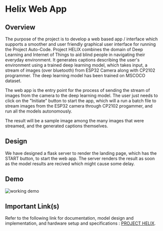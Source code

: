 # Helix Web App

## Overview

The purpose of the project is to develop a web based app / interface which supports a smoother and user friendly graphical user interface for running the Project Auto-Code.
Project HELIX combines the domain of Deep Learning and Internet of Things to aid blind people in navigating their everyday environment. It generates captions describing the user's environment using a trained deep learning model, which takes input, a stream of images (over bluetooth) from ESP32 Camera along with CP2102 programmer. The deep learning model has been trained on MSCOCO dataset.

The web app is the entry point for the process of sending the stream of images from the camera to the deep learning model. The user just needs to click on the "Initiate" button to start the app, which will a run a batch file to stream images from the ESP32 camera through CP2102 progammer, and run all the models autonomously. 

The result will be a sample image among the many images that were streamed, and the generated captions themselves.

## Design

We have designed a flask server to render the landing page, which has the START button, to start the web app. The server renders the result as soon as the model results are recived which might cause some delay.

## Demo 

 ![working demo](img.JPG)
 
## Important Link(s)

Refer to the following link for documentation, model design and implementation, and hardware setup and specifications : [PROJECT HELIX](https://drive.google.com/drive/folders/1J0-KMqMFl34lPR_oWuzlbegUlaTN_oKS?usp=sharing).

